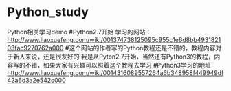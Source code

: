 # Python_study
Python相关学习demo
#Python2.7开始
学习的网站：http://www.liaoxuefeng.com/wiki/001374738125095c955c1e6d8bb493182103fac9270762a000
#这个网站的作者写的Python教程还是不错的，教程内容对于新人来说，还是很友好的
我是从Pyton2.7开始，当然还有Python3的教程，内容写的不错，如果大家有兴趣可以照着这个教程去学习
#Python3学习的地址
http://www.liaoxuefeng.com/wiki/0014316089557264a6b348958f449949df42a6d3a2e542c000
